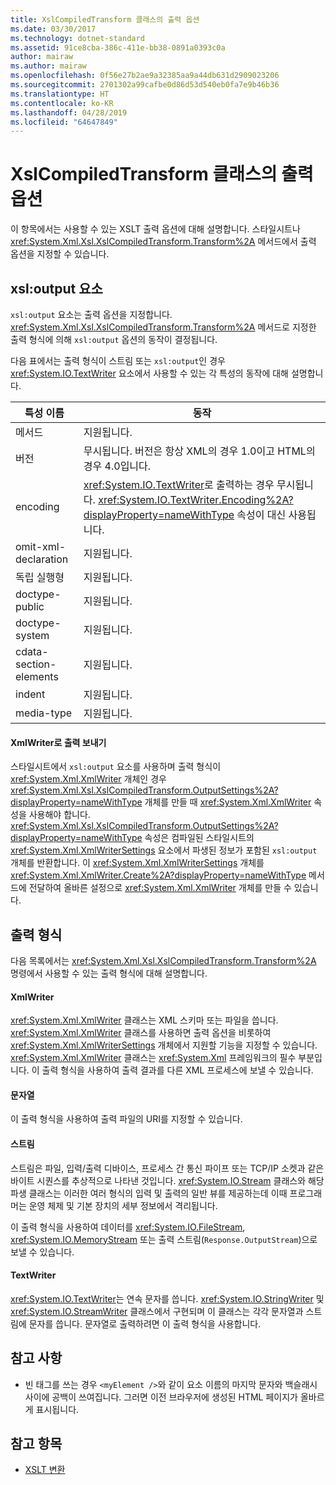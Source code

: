 ```yaml
---
title: XslCompiledTransform 클래스의 출력 옵션
ms.date: 03/30/2017
ms.technology: dotnet-standard
ms.assetid: 91ce8cba-386c-411e-bb38-0891a0393c0a
author: mairaw
ms.author: mairaw
ms.openlocfilehash: 0f56e27b2ae9a32385aa9a44db631d2909023206
ms.sourcegitcommit: 2701302a99cafbe0d86d53d540eb0fa7e9b46b36
ms.translationtype: HT
ms.contentlocale: ko-KR
ms.lasthandoff: 04/28/2019
ms.locfileid: "64647849"
---
```

# <a name="output-options-on-the-xslcompiledtransform-class"></a>XslCompiledTransform 클래스의 출력 옵션
이 항목에서는 사용할 수 있는 XSLT 출력 옵션에 대해 설명합니다. 스타일시트나 <xref:System.Xml.Xsl.XslCompiledTransform.Transform%2A> 메서드에서 출력 옵션을 지정할 수 있습니다.  
  
## <a name="xsloutput-element"></a>xsl:output 요소  
 `xsl:output` 요소는 출력 옵션을 지정합니다. <xref:System.Xml.Xsl.XslCompiledTransform.Transform%2A> 메서드로 지정한 출력 형식에 의해 `xsl:output` 옵션의 동작이 결정됩니다.  
  
 다음 표에서는 출력 형식이 스트림 또는 `xsl:output`인 경우 <xref:System.IO.TextWriter> 요소에서 사용할 수 있는 각 특성의 동작에 대해 설명합니다.  
  
|특성 이름|동작|  
|--------------------|--------------|  
|메서드|지원됩니다.|  
|버전|무시됩니다. 버전은 항상 XML의 경우 1.0이고 HTML의 경우 4.0입니다.|  
|encoding|<xref:System.IO.TextWriter>로 출력하는 경우 무시됩니다. <xref:System.IO.TextWriter.Encoding%2A?displayProperty=nameWithType> 속성이 대신 사용됩니다.|  
|omit-xml-declaration|지원됩니다.|  
|독립 실행형|지원됩니다.|  
|doctype-public|지원됩니다.|  
|doctype-system|지원됩니다.|  
|cdata-section-elements|지원됩니다.|  
|indent|지원됩니다.|  
|media-type|지원됩니다.|  
  
#### <a name="sending-output-to-an-xmlwriter"></a>XmlWriter로 출력 보내기  
 스타일시트에서 `xsl:output` 요소를 사용하며 출력 형식이 <xref:System.Xml.XmlWriter> 개체인 경우 <xref:System.Xml.Xsl.XslCompiledTransform.OutputSettings%2A?displayProperty=nameWithType> 개체를 만들 때 <xref:System.Xml.XmlWriter> 속성을 사용해야 합니다. <xref:System.Xml.Xsl.XslCompiledTransform.OutputSettings%2A?displayProperty=nameWithType> 속성은 컴파일된 스타일시트의 <xref:System.Xml.XmlWriterSettings> 요소에서 파생된 정보가 포함된 `xsl:output` 개체를 반환합니다. 이 <xref:System.Xml.XmlWriterSettings> 개체를 <xref:System.Xml.XmlWriter.Create%2A?displayProperty=nameWithType> 메서드에 전달하여 올바른 설정으로 <xref:System.Xml.XmlWriter> 개체를 만들 수 있습니다.  
  
## <a name="output-types"></a>출력 형식  
 다음 목록에서는 <xref:System.Xml.Xsl.XslCompiledTransform.Transform%2A> 명령에서 사용할 수 있는 출력 형식에 대해 설명합니다.  
  
#### <a name="xmlwriter"></a>XmlWriter  
 <xref:System.Xml.XmlWriter> 클래스는 XML 스키마 또는 파일을 씁니다. <xref:System.Xml.XmlWriter> 클래스를 사용하면 출력 옵션을 비롯하여 <xref:System.Xml.XmlWriterSettings> 개체에서 지원할 기능을 지정할 수 있습니다. <xref:System.Xml.XmlWriter> 클래스는 <xref:System.Xml> 프레임워크의 필수 부분입니다. 이 출력 형식을 사용하여 출력 결과를 다른 XML 프로세스에 보낼 수 있습니다.  
  
#### <a name="string"></a>문자열  
 이 출력 형식을 사용하여 출력 파일의 URI를 지정할 수 있습니다.  
  
#### <a name="stream"></a>스트림  
 스트림은 파일, 입력/출력 디바이스, 프로세스 간 통신 파이프 또는 TCP/IP 소켓과 같은 바이트 시퀀스를 추상적으로 나타낸 것입니다. <xref:System.IO.Stream> 클래스와 해당 파생 클래스는 이러한 여러 형식의 입력 및 출력의 일반 뷰를 제공하는데 이때 프로그래머는 운영 체제 및 기본 장치의 세부 정보에서 격리됩니다.  
  
 이 출력 형식을 사용하여 데이터를 <xref:System.IO.FileStream>, <xref:System.IO.MemoryStream> 또는 출력 스트림(`Response.OutputStream`)으로 보낼 수 있습니다.  
  
#### <a name="textwriter"></a>TextWriter  
 <xref:System.IO.TextWriter>는 연속 문자를 씁니다. <xref:System.IO.StringWriter> 및 <xref:System.IO.StreamWriter> 클래스에서 구현되며 이 클래스는 각각 문자열과 스트림에 문자를 씁니다. 문자열로 출력하려면 이 출력 형식을 사용합니다.  
  
## <a name="notes"></a>참고 사항  
  
- 빈 태그를 쓰는 경우 `<myElement />`와 같이 요소 이름의 마지막 문자와 백슬래시 사이에 공백이 쓰여집니다. 그러면 이전 브라우저에 생성된 HTML 페이지가 올바르게 표시됩니다.  
  
## <a name="see-also"></a>참고 항목

- [XSLT 변환](../../../../docs/standard/data/xml/xslt-transformations.md)
